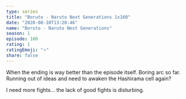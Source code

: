 ```yaml
---
type: series
title: "Boruto - Naruto Next Generations 1x160"
date: "2020-08-10T13:20:46"
name: "Boruto - Naruto Next Generations"
season: 1
episode: 160
rating: 1
ratingEmoji: "⭐️"
share: false
---
```


When the ending is way better than the episode itself. Boring arc so far. Running out of ideas and need to awaken the Hashirama cell again?

I need more fights... the lack of good fights is disturbing.
